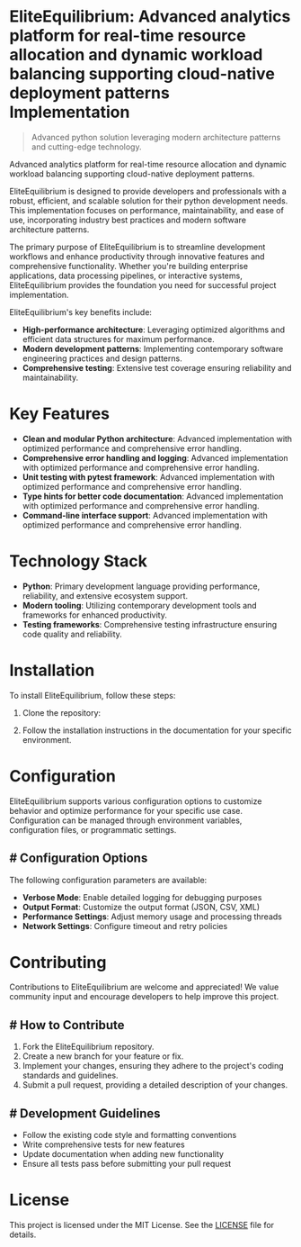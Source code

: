 <!-- fallback_EliteEquilibrium_20250802204639_75608 -->

# EliteEquilibrium: Advanced analytics platform for real-time resource allocation and dynamic workload balancing supporting cloud-native deployment patterns Implementation
> Advanced python solution leveraging modern architecture patterns and cutting-edge technology.

Advanced analytics platform for real-time resource allocation and dynamic workload balancing supporting cloud-native deployment patterns.

EliteEquilibrium is designed to provide developers and professionals with a robust, efficient, and scalable solution for their python development needs. This implementation focuses on performance, maintainability, and ease of use, incorporating industry best practices and modern software architecture patterns.

The primary purpose of EliteEquilibrium is to streamline development workflows and enhance productivity through innovative features and comprehensive functionality. Whether you're building enterprise applications, data processing pipelines, or interactive systems, EliteEquilibrium provides the foundation you need for successful project implementation.

EliteEquilibrium's key benefits include:

* **High-performance architecture**: Leveraging optimized algorithms and efficient data structures for maximum performance.
* **Modern development patterns**: Implementing contemporary software engineering practices and design patterns.
* **Comprehensive testing**: Extensive test coverage ensuring reliability and maintainability.

# Key Features

* **Clean and modular Python architecture**: Advanced implementation with optimized performance and comprehensive error handling.
* **Comprehensive error handling and logging**: Advanced implementation with optimized performance and comprehensive error handling.
* **Unit testing with pytest framework**: Advanced implementation with optimized performance and comprehensive error handling.
* **Type hints for better code documentation**: Advanced implementation with optimized performance and comprehensive error handling.
* **Command-line interface support**: Advanced implementation with optimized performance and comprehensive error handling.

# Technology Stack

* **Python**: Primary development language providing performance, reliability, and extensive ecosystem support.
* **Modern tooling**: Utilizing contemporary development tools and frameworks for enhanced productivity.
* **Testing frameworks**: Comprehensive testing infrastructure ensuring code quality and reliability.

# Installation

To install EliteEquilibrium, follow these steps:

1. Clone the repository:


2. Follow the installation instructions in the documentation for your specific environment.

# Configuration

EliteEquilibrium supports various configuration options to customize behavior and optimize performance for your specific use case. Configuration can be managed through environment variables, configuration files, or programmatic settings.

## # Configuration Options

The following configuration parameters are available:

* **Verbose Mode**: Enable detailed logging for debugging purposes
* **Output Format**: Customize the output format (JSON, CSV, XML)
* **Performance Settings**: Adjust memory usage and processing threads
* **Network Settings**: Configure timeout and retry policies

# Contributing

Contributions to EliteEquilibrium are welcome and appreciated! We value community input and encourage developers to help improve this project.

## # How to Contribute

1. Fork the EliteEquilibrium repository.
2. Create a new branch for your feature or fix.
3. Implement your changes, ensuring they adhere to the project's coding standards and guidelines.
4. Submit a pull request, providing a detailed description of your changes.

## # Development Guidelines

* Follow the existing code style and formatting conventions
* Write comprehensive tests for new features
* Update documentation when adding new functionality
* Ensure all tests pass before submitting your pull request

# License

This project is licensed under the MIT License. See the [LICENSE](https://github.com/ludo53/EliteEquilibrium/blob/main/LICENSE) file for details.
